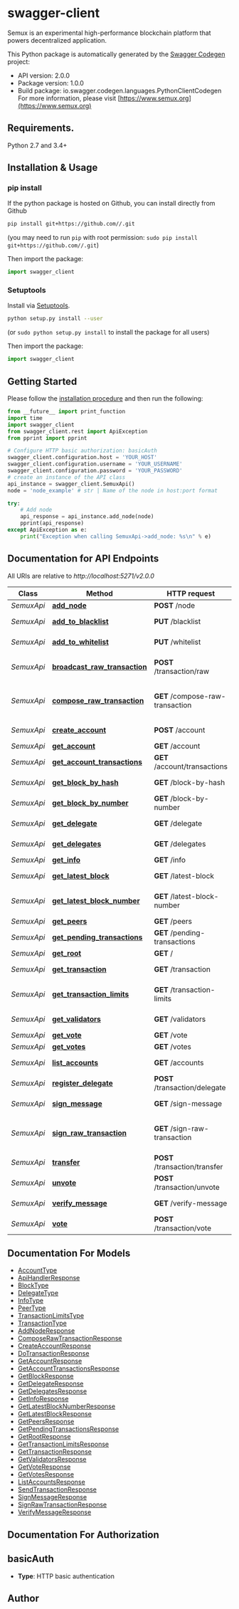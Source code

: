 # swagger-client
Semux is an experimental high-performance blockchain platform that powers decentralized application.

This Python package is automatically generated by the [Swagger Codegen](https://github.com/swagger-api/swagger-codegen) project:

- API version: 2.0.0
- Package version: 1.0.0
- Build package: io.swagger.codegen.languages.PythonClientCodegen
For more information, please visit [https://www.semux.org](https://www.semux.org)

## Requirements.

Python 2.7 and 3.4+

## Installation & Usage
### pip install

If the python package is hosted on Github, you can install directly from Github

```sh
pip install git+https://github.com//.git
```
(you may need to run `pip` with root permission: `sudo pip install git+https://github.com//.git`)

Then import the package:
```python
import swagger_client 
```

### Setuptools

Install via [Setuptools](http://pypi.python.org/pypi/setuptools).

```sh
python setup.py install --user
```
(or `sudo python setup.py install` to install the package for all users)

Then import the package:
```python
import swagger_client
```

## Getting Started

Please follow the [installation procedure](#installation--usage) and then run the following:

```python
from __future__ import print_function
import time
import swagger_client
from swagger_client.rest import ApiException
from pprint import pprint

# Configure HTTP basic authorization: basicAuth
swagger_client.configuration.host = 'YOUR_HOST'
swagger_client.configuration.username = 'YOUR_USERNAME'
swagger_client.configuration.password = 'YOUR_PASSWORD'
# create an instance of the API class
api_instance = swagger_client.SemuxApi()
node = 'node_example' # str | Name of the node in host:port format

try:
    # Add node
    api_response = api_instance.add_node(node)
    pprint(api_response)
except ApiException as e:
    print("Exception when calling SemuxApi->add_node: %s\n" % e)

```

## Documentation for API Endpoints

All URIs are relative to *http://localhost:5271/v2.0.0*

Class | Method | HTTP request | Description
------------ | ------------- | ------------- | -------------
*SemuxApi* | [**add_node**](docs/SemuxApi.md#add_node) | **POST** /node | Add node
*SemuxApi* | [**add_to_blacklist**](docs/SemuxApi.md#add_to_blacklist) | **PUT** /blacklist | Add to blacklist
*SemuxApi* | [**add_to_whitelist**](docs/SemuxApi.md#add_to_whitelist) | **PUT** /whitelist | Add to whitelist
*SemuxApi* | [**broadcast_raw_transaction**](docs/SemuxApi.md#broadcast_raw_transaction) | **POST** /transaction/raw | Broadcast a raw transaction
*SemuxApi* | [**compose_raw_transaction**](docs/SemuxApi.md#compose_raw_transaction) | **GET** /compose-raw-transaction | Compose an unsigned raw transaction
*SemuxApi* | [**create_account**](docs/SemuxApi.md#create_account) | **POST** /account | Create account
*SemuxApi* | [**get_account**](docs/SemuxApi.md#get_account) | **GET** /account | Get account
*SemuxApi* | [**get_account_transactions**](docs/SemuxApi.md#get_account_transactions) | **GET** /account/transactions | Get account transactions
*SemuxApi* | [**get_block_by_hash**](docs/SemuxApi.md#get_block_by_hash) | **GET** /block-by-hash | Get block by hash
*SemuxApi* | [**get_block_by_number**](docs/SemuxApi.md#get_block_by_number) | **GET** /block-by-number | Get block by number
*SemuxApi* | [**get_delegate**](docs/SemuxApi.md#get_delegate) | **GET** /delegate | Get a delegate
*SemuxApi* | [**get_delegates**](docs/SemuxApi.md#get_delegates) | **GET** /delegates | Get all delegates
*SemuxApi* | [**get_info**](docs/SemuxApi.md#get_info) | **GET** /info | Get info
*SemuxApi* | [**get_latest_block**](docs/SemuxApi.md#get_latest_block) | **GET** /latest-block | Get latest block
*SemuxApi* | [**get_latest_block_number**](docs/SemuxApi.md#get_latest_block_number) | **GET** /latest-block-number | Get latest block number
*SemuxApi* | [**get_peers**](docs/SemuxApi.md#get_peers) | **GET** /peers | Get peers
*SemuxApi* | [**get_pending_transactions**](docs/SemuxApi.md#get_pending_transactions) | **GET** /pending-transactions | Get pending transactions
*SemuxApi* | [**get_root**](docs/SemuxApi.md#get_root) | **GET** / | Get root
*SemuxApi* | [**get_transaction**](docs/SemuxApi.md#get_transaction) | **GET** /transaction | Get transaction
*SemuxApi* | [**get_transaction_limits**](docs/SemuxApi.md#get_transaction_limits) | **GET** /transaction-limits | Get transaction limits
*SemuxApi* | [**get_validators**](docs/SemuxApi.md#get_validators) | **GET** /validators | Get validators
*SemuxApi* | [**get_vote**](docs/SemuxApi.md#get_vote) | **GET** /vote | Get vote
*SemuxApi* | [**get_votes**](docs/SemuxApi.md#get_votes) | **GET** /votes | Get votes
*SemuxApi* | [**list_accounts**](docs/SemuxApi.md#list_accounts) | **GET** /accounts | List accounts
*SemuxApi* | [**register_delegate**](docs/SemuxApi.md#register_delegate) | **POST** /transaction/delegate | Register delegate
*SemuxApi* | [**sign_message**](docs/SemuxApi.md#sign_message) | **GET** /sign-message | Sign a message
*SemuxApi* | [**sign_raw_transaction**](docs/SemuxApi.md#sign_raw_transaction) | **GET** /sign-raw-transaction | Sign an unsigned raw transaction
*SemuxApi* | [**transfer**](docs/SemuxApi.md#transfer) | **POST** /transaction/transfer | Transfer coins
*SemuxApi* | [**unvote**](docs/SemuxApi.md#unvote) | **POST** /transaction/unvote | Unvote
*SemuxApi* | [**verify_message**](docs/SemuxApi.md#verify_message) | **GET** /verify-message | Verify a message
*SemuxApi* | [**vote**](docs/SemuxApi.md#vote) | **POST** /transaction/vote | Vote


## Documentation For Models

 - [AccountType](docs/AccountType.md)
 - [ApiHandlerResponse](docs/ApiHandlerResponse.md)
 - [BlockType](docs/BlockType.md)
 - [DelegateType](docs/DelegateType.md)
 - [InfoType](docs/InfoType.md)
 - [PeerType](docs/PeerType.md)
 - [TransactionLimitsType](docs/TransactionLimitsType.md)
 - [TransactionType](docs/TransactionType.md)
 - [AddNodeResponse](docs/AddNodeResponse.md)
 - [ComposeRawTransactionResponse](docs/ComposeRawTransactionResponse.md)
 - [CreateAccountResponse](docs/CreateAccountResponse.md)
 - [DoTransactionResponse](docs/DoTransactionResponse.md)
 - [GetAccountResponse](docs/GetAccountResponse.md)
 - [GetAccountTransactionsResponse](docs/GetAccountTransactionsResponse.md)
 - [GetBlockResponse](docs/GetBlockResponse.md)
 - [GetDelegateResponse](docs/GetDelegateResponse.md)
 - [GetDelegatesResponse](docs/GetDelegatesResponse.md)
 - [GetInfoResponse](docs/GetInfoResponse.md)
 - [GetLatestBlockNumberResponse](docs/GetLatestBlockNumberResponse.md)
 - [GetLatestBlockResponse](docs/GetLatestBlockResponse.md)
 - [GetPeersResponse](docs/GetPeersResponse.md)
 - [GetPendingTransactionsResponse](docs/GetPendingTransactionsResponse.md)
 - [GetRootResponse](docs/GetRootResponse.md)
 - [GetTransactionLimitsResponse](docs/GetTransactionLimitsResponse.md)
 - [GetTransactionResponse](docs/GetTransactionResponse.md)
 - [GetValidatorsResponse](docs/GetValidatorsResponse.md)
 - [GetVoteResponse](docs/GetVoteResponse.md)
 - [GetVotesResponse](docs/GetVotesResponse.md)
 - [ListAccountsResponse](docs/ListAccountsResponse.md)
 - [SendTransactionResponse](docs/SendTransactionResponse.md)
 - [SignMessageResponse](docs/SignMessageResponse.md)
 - [SignRawTransactionResponse](docs/SignRawTransactionResponse.md)
 - [VerifyMessageResponse](docs/VerifyMessageResponse.md)


## Documentation For Authorization


## basicAuth

- **Type**: HTTP basic authentication


## Author



